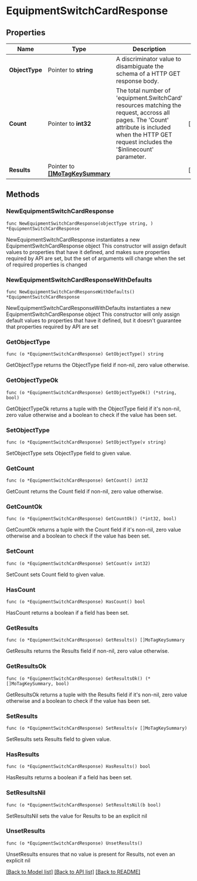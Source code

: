 # EquipmentSwitchCardResponse

## Properties

Name | Type | Description | Notes
------------ | ------------- | ------------- | -------------
**ObjectType** | Pointer to **string** | A discriminator value to disambiguate the schema of a HTTP GET response body. | 
**Count** | Pointer to **int32** | The total number of &#39;equipment.SwitchCard&#39; resources matching the request, accross all pages. The &#39;Count&#39; attribute is included when the HTTP GET request includes the &#39;$inlinecount&#39; parameter. | [optional] 
**Results** | Pointer to [**[]MoTagKeySummary**](MoTagKeySummary.md) |  | [optional] 

## Methods

### NewEquipmentSwitchCardResponse

`func NewEquipmentSwitchCardResponse(objectType string, ) *EquipmentSwitchCardResponse`

NewEquipmentSwitchCardResponse instantiates a new EquipmentSwitchCardResponse object
This constructor will assign default values to properties that have it defined,
and makes sure properties required by API are set, but the set of arguments
will change when the set of required properties is changed

### NewEquipmentSwitchCardResponseWithDefaults

`func NewEquipmentSwitchCardResponseWithDefaults() *EquipmentSwitchCardResponse`

NewEquipmentSwitchCardResponseWithDefaults instantiates a new EquipmentSwitchCardResponse object
This constructor will only assign default values to properties that have it defined,
but it doesn't guarantee that properties required by API are set

### GetObjectType

`func (o *EquipmentSwitchCardResponse) GetObjectType() string`

GetObjectType returns the ObjectType field if non-nil, zero value otherwise.

### GetObjectTypeOk

`func (o *EquipmentSwitchCardResponse) GetObjectTypeOk() (*string, bool)`

GetObjectTypeOk returns a tuple with the ObjectType field if it's non-nil, zero value otherwise
and a boolean to check if the value has been set.

### SetObjectType

`func (o *EquipmentSwitchCardResponse) SetObjectType(v string)`

SetObjectType sets ObjectType field to given value.


### GetCount

`func (o *EquipmentSwitchCardResponse) GetCount() int32`

GetCount returns the Count field if non-nil, zero value otherwise.

### GetCountOk

`func (o *EquipmentSwitchCardResponse) GetCountOk() (*int32, bool)`

GetCountOk returns a tuple with the Count field if it's non-nil, zero value otherwise
and a boolean to check if the value has been set.

### SetCount

`func (o *EquipmentSwitchCardResponse) SetCount(v int32)`

SetCount sets Count field to given value.

### HasCount

`func (o *EquipmentSwitchCardResponse) HasCount() bool`

HasCount returns a boolean if a field has been set.

### GetResults

`func (o *EquipmentSwitchCardResponse) GetResults() []MoTagKeySummary`

GetResults returns the Results field if non-nil, zero value otherwise.

### GetResultsOk

`func (o *EquipmentSwitchCardResponse) GetResultsOk() (*[]MoTagKeySummary, bool)`

GetResultsOk returns a tuple with the Results field if it's non-nil, zero value otherwise
and a boolean to check if the value has been set.

### SetResults

`func (o *EquipmentSwitchCardResponse) SetResults(v []MoTagKeySummary)`

SetResults sets Results field to given value.

### HasResults

`func (o *EquipmentSwitchCardResponse) HasResults() bool`

HasResults returns a boolean if a field has been set.

### SetResultsNil

`func (o *EquipmentSwitchCardResponse) SetResultsNil(b bool)`

 SetResultsNil sets the value for Results to be an explicit nil

### UnsetResults
`func (o *EquipmentSwitchCardResponse) UnsetResults()`

UnsetResults ensures that no value is present for Results, not even an explicit nil

[[Back to Model list]](../README.md#documentation-for-models) [[Back to API list]](../README.md#documentation-for-api-endpoints) [[Back to README]](../README.md)


